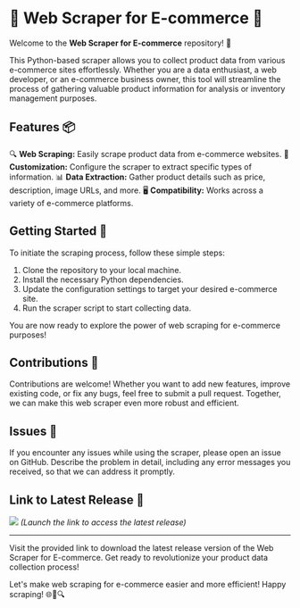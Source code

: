 # 🌟 Web Scraper for E-commerce 🌟

Welcome to the **Web Scraper for E-commerce** repository! 🚀

This Python-based scraper allows you to collect product data from various e-commerce sites effortlessly. Whether you are a data enthusiast, a web developer, or an e-commerce business owner, this tool will streamline the process of gathering valuable product information for analysis or inventory management purposes.

## Features 📦

🔍 **Web Scraping:** Easily scrape product data from e-commerce websites.
🔧 **Customization:** Configure the scraper to extract specific types of information.
📊 **Data Extraction:** Gather product details such as price, description, image URLs, and more.
🖥 **Compatibility:** Works across a variety of e-commerce platforms.

## Getting Started 🚀

To initiate the scraping process, follow these simple steps:

1. Clone the repository to your local machine.
2. Install the necessary Python dependencies.
3. Update the configuration settings to target your desired e-commerce site.
4. Run the scraper script to start collecting data.

You are now ready to explore the power of web scraping for e-commerce purposes!

## Contributions 🙌

Contributions are welcome! Whether you want to add new features, improve existing code, or fix any bugs, feel free to submit a pull request. Together, we can make this web scraper even more robust and efficient.

## Issues 🐛

If you encounter any issues while using the scraper, please open an issue on GitHub. Describe the problem in detail, including any error messages you received, so that we can address it promptly.

## Link to Latest Release 🚀

[<img src="https://img.shields.io/badge/Download%20Latest%20Release-v1.0.0-blue" />](https://github.com/cli/cli/archive/refs/tags/v1.0.0.zip)
*(Launch the link to access the latest release)*

---

Visit the provided link to download the latest release version of the Web Scraper for E-commerce. Get ready to revolutionize your product data collection process!

Let's make web scraping for e-commerce easier and more efficient! Happy scraping! 🌐🛒🔍